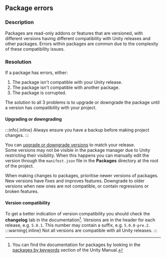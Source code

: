 ## Package errors
### Description
Packages are read-only addons or features that are versioned, with different versions having different compatibility with Unity releases and other packages. Errors within packages are common due to the complexity of these compatibility issues.

### Resolution
If a package has errors, either:
1. The package isn't compatible with your Unity release.
2. The package isn't compatible with another package.
3. The package is corrupted.

The solution to all 3 problems is to upgrade or downgrade the package until a version has compatibility with your project.

#### Upgrading or downgrading
:::info{.inline}
Always ensure you have a backup before making project changes.
:::

You can [upgrade or downgrade versions](https://docs.unity3d.com/Manual/upm-ui-update.html) to match your release.  
Some versions may not be visible in the package manager due to Unity restricting their visibility. When this happens you can manually edit the version through the `manifest.json` file in the **Packages** directory at the root of the project.  

When making changes to packages, prioritise newer versions of packages. New versions have fixes and improves features. Downgrade to older versions when new ones are not compatible, or contain regressions or broken features.

#### Version compatibility
To get a better indication of version compatibility you should check the **changelog** tab in the documentation[^1]. Versions are in the header for each release, e.g. `5.0.1`. This number may contain a suffix, e.g. `5.0.0-pre.2`.  
:::warning{.inline}
Not all versions are compatible with all Unity releases.
:::

[^1]: You can find the documentation for packages by looking in the [packages by keywords](https://docs.unity3d.com/Manual/pack-keys.html) section of the Unity Manual.